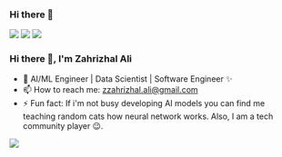 ### Hi there 👋
[<img src="https://img.shields.io/badge/linkedin-%230077B5.svg?&style=for-the-badge&logo=linkedin&logoColor=white" />](https://www.linkedin.com/in/zahrizhal-ali/)
[<img src="https://img.shields.io/badge/github-%2312100E.svg?&style=for-the-badge&logo=github&logoColor=white&color=black" />](https://github.com/ZahrizhalAli)
[<img src="https://img.shields.io/badge/Medium-12100E?style=for-the-badge&logo=medium&logoColor=white" />](https://medium.com/@zahrizhalali)


### Hi there 👋, I'm Zahrizhal Ali

- 🏢 AI/ML Engineer | Data Scientist | Software Engineer ✨
- 📫 How to reach me: zzahrizhal.ali@gmail.com
- ⚡ Fun fact: If i'm not busy developing AI models you can find me teaching random cats how neural network works. Also, I am a tech community player 😉.

![](https://komarev.com/ghpvc/?username=ZahrizhalAli)

